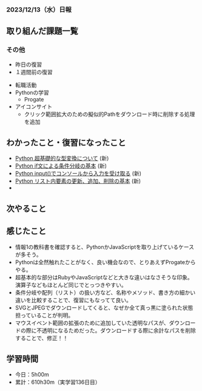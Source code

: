 ### 2023/12/13（水）日報
## 取り組んだ課題一覧

<!-- ### 11_Ruby_on_Rails
  - 001.2_railsでECサイトを作る
    - RailsでECサイトを作る 
      - プロモーションコード機能　確認待ち -> LGTM! -->
<!-- ### 13_Javascript
  - JavaScript Primer - 迷わないための入門書 #jsprimer
    - 第27章 ~ 第32章　完了 -->
<!-- ### 14_React
  - [【Next.js13】最新バージョンのNext.js13をマイクロブログ構築しながら基礎と本質を学ぶ講座 Udemy](https://www.udemy.com/course/nextjs13_learning_with_microblog) -->

### その他
<!-- - ブログ執筆
  - [Rails 「Action Mailer × Gmail × Heroku」でメール送信機能を実装する](https://tatsuki-ju.hatenablog.com/entry/2023/11/06/122248) -->
<!-- - 模写コーディング
  - [作って学ぶコーディング学習サイト](https://code-step.com/)
    - [【入門編】recipemenu](https://github.com/imahoritatsuki/copyingCoding/tree/main/introductory-recipemenu/output) -->
<!-- - 関連書籍
  - [Good Code, Bad Code ～持続可能な開発のためのソフトウェアエンジニア的思考](https://amzn.asia/d/7NzMcZp) -->
<!-- - 関連記事・動画
  - [初心者プログラマが犯しがちな過ち25選](https://qiita.com/rana_kualu/items/379eefb3a40c6b44cb92) -->
- 昨日の復習
- １週間前の復習
<!-- - ポートフォリオサイトの作成
  - NotionAPiを使ってブログ記事を取得する -->
- 転職活動
- Pythonの学習
  - Progate
- アイコンサイト
  - クリック範囲拡大のための擬似的Pathをダウンロード時に削除する処理を追加

## わかったこと・復習になったこと
  <!-- - [Nextjs App Router におけるMiddlewareの基本](https://www.notion.so/Nextjs-App-Router-Middleware-c27539cabca8454d94d734d3fbbbcf32?pvs=4)（新） -->
  - [Python 超基礎的な型変換について](https://www.notion.so/Python-d0831dab183e4d5d84b580df97eda658?pvs=4) (新)
  - [Python if文による条件分岐の基本](https://www.notion.so/Python-if-dcd0ea7c9ddf48d79019708fb29207c7?pvs=4) (新)
  - [Python input()でコンソールから入力を受け取る](https://www.notion.so/Python-input-337e294e74c6466a905cbb9699ef85d4?pvs=4) (新)
  - [Python リスト内要素の更新、追加、削除の基本](https://www.notion.so/Python-bcf8be3bb3de48179313cbaecb3c1d6a?pvs=4) (新)
  - 

## 次やること
  <!-- - 001.2_railsでECサイトを作る
    - RailsでECサイトを作る
  - 002_twitter_clone
    - Twitterクローンを作る
- 12_test
  - 002_RspecによるRailsテスト入門
  - 003_自動テスト
- 13_javascript
  - JavaScript Primer - 迷わないための入門書 #jsprimer
  - 課題:カレンダーをやる
  - 課題:ToDo Listをやる
- 14_React
  - 001_reactの公式チュートリアル
  - 001.1_モダンJavaScriptの基礎から始める挫折しないためのReact入門.
  - Reactに入門した人のためのもっとReactが楽しくなるステップアップコース完全版
  - 002_todo_list
  - 【Reactアプリ開発】3種類のReactアプリケーションを構築して、Reactの理解をさらに深めるステップアップ講座 | Udemy
  - ReactでTrelloクローンアプリケーションを作ってReactをマスターしよう！ | Udemy -->

## 感じたこと
- 情報1の教科書を確認すると、PythonかJavaScriptを取り上げているケースが多そう。
- Pythonは全然触れたことがなく、良い機会なので、とりあえずProgateからやる。
- 超基本的な部分はRubyやJavaScriptなどと大きな違いはなさそうな印象。演算子などもほとんど同じでとっつきやすい。
- 条件分岐や配列（リスト）の扱い方など、名称やメソッド、書き方の細かい違いを比較することで、復習にもなってて良い。
- SVGとJPEGでダウンロードしてくると、なぜか全て真っ黒に塗られた状態担っていることが判明。
- マウスイベント範囲の拡張のために追加していた透明なパスが、ダウンロードの際に不透明になるためだった。ダウンロードする際に余計なパスを削除することで、修正！！

## 学習時間
- 今日：5h00m
- 累計：610h30m（実学習136日目）

